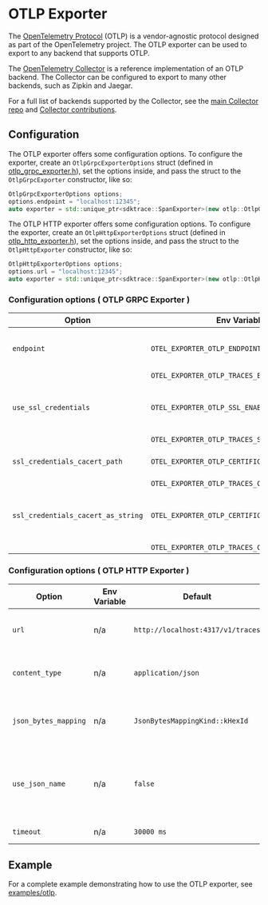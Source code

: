 # OTLP Exporter

The [OpenTelemetry
Protocol](https://github.com/open-telemetry/opentelemetry-specification/blob/main/specification/protocol/README.md)
(OTLP) is a vendor-agnostic protocol designed as part of the OpenTelemetry
project. The OTLP exporter can be used to export to any backend that supports
OTLP.

The [OpenTelemetry
Collector](https://github.com/open-telemetry/opentelemetry-collector) is a
reference implementation of an OTLP backend. The Collector can be configured to
export to many other backends, such as Zipkin and Jaegar.

For a full list of backends supported by the Collector, see the [main Collector
repo](https://github.com/open-telemetry/opentelemetry-collector/tree/main/exporter)
and [Collector
contributions](https://github.com/open-telemetry/opentelemetry-collector-contrib/tree/main/exporter).

## Configuration

The OTLP exporter offers some configuration options. To configure the exporter,
create an `OtlpGrpcExporterOptions` struct (defined in
[otlp_grpc_exporter.h](https://github.com/open-telemetry/opentelemetry-cpp/blob/main/exporters/otlp/include/opentelemetry/exporters/otlp/otlp_grpc_exporter.h)),
set the options inside, and pass the struct to the `OtlpGrpcExporter` constructor,
like so:

```cpp
OtlpGrpcExporterOptions options;
options.endpoint = "localhost:12345";
auto exporter = std::unique_ptr<sdktrace::SpanExporter>(new otlp::OtlpGrpcExporter(options));
```

The OTLP HTTP exporter offers some configuration options. To configure the exporter,
create an `OtlpHttpExporterOptions` struct (defined in
[otlp_http_exporter.h](https://github.com/open-telemetry/opentelemetry-cpp/blob/main/exporters/otlp/include/opentelemetry/exporters/otlp/otlp_http_exporter.h)),
set the options inside, and pass the struct to the `OtlpHttpExporter` constructor,
like so:

```cpp
OtlpHttpExporterOptions options;
options.url = "localhost:12345";
auto exporter = std::unique_ptr<sdktrace::SpanExporter>(new otlp::OtlpHttpExporter(options));
```

### Configuration options ( OTLP GRPC Exporter )

| Option       | Env Variable |Default          |   Description  |
| ------------ |---------------|------------ |----------------|
| `endpoint` | `OTEL_EXPORTER_OTLP_ENDPOINT` | `http://localhost:4317`| The OTLP GRPC endpoint to connect to |
|              |   `OTEL_EXPORTER_OTLP_TRACES_ENDPOINT`  |  | |
| `use_ssl_credentials` | `OTEL_EXPORTER_OTLP_SSL_ENABLE`| `false` | Whether the endpoint is SSL enabled |
|    | `OTEL_EXPORTER_OTLP_TRACES_SSL_ENABLE` | | |
| `ssl_credentials_cacert_path`  |  `OTEL_EXPORTER_OTLP_CERTIFICATE` | `""`  | SSL Certificate file path |
|    | `OTEL_EXPORTER_OTLP_TRACES_CERTIFICATE` | | |
| `ssl_credentials_cacert_as_string` | `OTEL_EXPORTER_OTLP_CERTIFICATE_STRING` | `""`  |   SSL Certifcate as in-memory string |
|  | `OTEL_EXPORTER_OTLP_TRACES_CERTIFICATE_STRING` | | | |

### Configuration options ( OTLP HTTP Exporter )

| Option       | Env Variable |Default          | Description |
| ------------ |-----|------------ |------|
| `url`   | n/a    | `http://localhost:4317/v1/traces`  | The OTLP HTTP endpoint to connect to |
| `content_type` | n/a  | `application/json`  |   Data format used - JSON or Binary |
| `json_bytes_mapping`  |  n/a | `JsonBytesMappingKind::kHexId` | Encoding used for trace_id and span_id |
| `use_json_name` | n/a | `false`  | Whether to use json name of protobuf field to set the key of json |
| `timeout`  | n/a  | `30000 ms` | http timeout |

## Example

For a complete example demonstrating how to use the OTLP exporter, see
[examples/otlp](https://github.com/open-telemetry/opentelemetry-cpp/blob/main/examples/otlp/).
